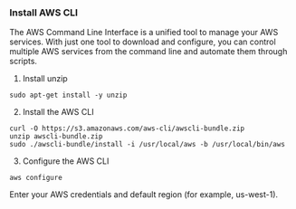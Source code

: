 ### Install AWS CLI

The AWS Command Line Interface is a unified tool to manage your AWS services. With just one tool to download and configure, you can control multiple AWS services from the command line and automate them through scripts.

1. Install unzip
```
sudo apt-get install -y unzip
```

2. Install the AWS CLI
```
curl -O https://s3.amazonaws.com/aws-cli/awscli-bundle.zip
unzip awscli-bundle.zip
sudo ./awscli-bundle/install -i /usr/local/aws -b /usr/local/bin/aws
```

3. Configure the AWS CLI
```
aws configure
```
Enter your AWS credentials and default region (for example, us-west-1).
